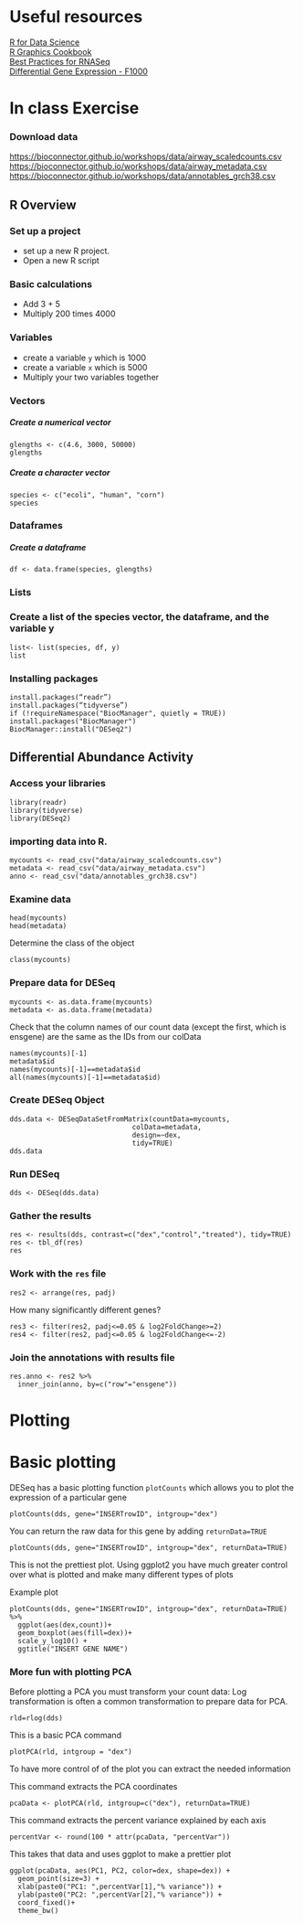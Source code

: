 # Useful resources
[R for Data Science](https://r4ds.had.co.nz/)  
[R Graphics Cookbook](http://www.cookbook-r.com/Graphs/)  
[Best Practices for RNASeq](https://genomebiology.biomedcentral.com/articles/10.1186/s13059-016-0881-8)  
[Differential Gene Expression - F1000](https://f1000research.com/articles/4-1521/v2)  

# In class Exercise
### Download data
https://bioconnector.github.io/workshops/data/airway_scaledcounts.csv  
https://bioconnector.github.io/workshops/data/airway_metadata.csv  
https://bioconnector.github.io/workshops/data/annotables_grch38.csv  

## R Overview

### Set up a project
- set up a new R project.
- Open a new R script

### Basic calculations
- Add 3 + 5
- Multiply 200 times 4000

### Variables
- create a variable `y` which is 1000
- create a variable `x` which is 5000
- Multiply your two variables together

### Vectors
##### Create a numerical vector
```{R}
glengths <- c(4.6, 3000, 50000) 
glengths
```

##### Create a character vector
```{R}
species <- c("ecoli", "human", "corn") 
species
```
### Dataframes
##### Create a dataframe
```{R}
df <- data.frame(species, glengths)
```
### Lists
### Create a list of the species vector, the dataframe, and the variable y
```{R}
list<- list(species, df, y)
list
```

### Installing packages
```{R}
install.packages(“readr”)
install.packages(“tidyverse”)
if (!requireNamespace("BiocManager", quietly = TRUE)) install.packages("BiocManager") 
BiocManager::install("DESeq2")
```
## Differential Abundance Activity

### Access your libraries
```{R}
library(readr)
library(tidyverse)
library(DESeq2)
```

### importing data into R.
```{R}
mycounts <- read_csv("data/airway_scaledcounts.csv") 
metadata <- read_csv("data/airway_metadata.csv")
anno <- read_csv("data/annotables_grch38.csv")
```
### Examine data
```{R}
head(mycounts)
head(metadata)
```
Determine the class of the object
```{R}
class(mycounts)
```

### Prepare data for DESeq
```{R}
mycounts <- as.data.frame(mycounts)
metadata <- as.data.frame(metadata)
```
Check that the column names of our count data (except the first, which is ensgene) are the same as the IDs from our colData
```{R}
names(mycounts)[-1]
metadata$id
names(mycounts)[-1]==metadata$id
all(names(mycounts)[-1]==metadata$id)
```
### Create DESeq Object
```{R}
dds.data <- DESeqDataSetFromMatrix(countData=mycounts, 
                              colData=metadata, 
                              design=~dex, 
                              tidy=TRUE)
dds.data
```

### Run DESeq
```{R}
dds <- DESeq(dds.data)
```

### Gather the results
```{R}
res <- results(dds, contrast=c("dex","control","treated"), tidy=TRUE)
res <- tbl_df(res)
res
```
### Work with the `res` file
```{R}
res2 <- arrange(res, padj)
```
How many significantly different genes?

```{R}
res3 <- filter(res2, padj<=0.05 & log2FoldChange>=2)
res4 <- filter(res2, padj<=0.05 & log2FoldChange<=-2)
```

### Join the annotations with results file
```{R}
res.anno <- res2 %>%
  inner_join(anno, by=c("row"="ensgene"))
```

# Plotting

# Basic plotting

DESeq has a basic plotting function `plotCounts` which allows you to plot the expression of a particular gene
```{R}
plotCounts(dds, gene="INSERTrowID", intgroup="dex")
```

You can return the raw data for this gene by adding `returnData=TRUE`
```{R}
plotCounts(dds, gene="INSERTrowID", intgroup="dex", returnData=TRUE)
```

This is not the prettiest plot.  Using ggplot2 you have much greater control over what is plotted and make many different types of plots

Example plot
```{R}
plotCounts(dds, gene="INSERTrowID", intgroup="dex", returnData=TRUE) %>%
  ggplot(aes(dex,count))+
  geom_boxplot(aes(fill=dex))+
  scale_y_log10() + 
  ggtitle("INSERT GENE NAME") 
```
### More fun with plotting PCA

Before plotting a PCA you must transform your count data:  Log transformation is often a common transformation to prepare data for PCA.

```{R}
rld=rlog(dds)
```
This is a basic PCA command
```{R}
plotPCA(rld, intgroup = "dex")
```
To have more control of of the plot you can extract the needed information  

This command extracts the PCA coordinates
```{R}
pcaData <- plotPCA(rld, intgroup=c("dex"), returnData=TRUE)
```
This command extracts the percent variance explained by each axis
```{R}
percentVar <- round(100 * attr(pcaData, "percentVar"))
```

This takes that data and uses ggplot to make a prettier plot
```{R}
ggplot(pcaData, aes(PC1, PC2, color=dex, shape=dex)) +
  geom_point(size=3) +
  xlab(paste0("PC1: ",percentVar[1],"% variance")) +
  ylab(paste0("PC2: ",percentVar[2],"% variance")) + 
  coord_fixed()+
  theme_bw()
```
